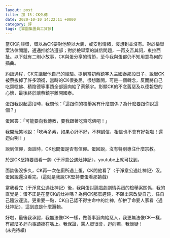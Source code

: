 ```yaml
---
layout: post
title: 加 15：CK外傳
date: 2020-10-10 14:22:11 +0000
category: 評
tags: [霖園集團員工貸款]
---
```


當CK約談蛋，蛋以為CK要對他曉以大義，或安慰情緒，沒想到並沒有。對於檢舉案法律問題，通通推給法遵部；對於檢舉案的誠信問題，一再支吾其詞，東拉西扯。以下就有二則小故事，CK與蛋分享的情節，至今我與蛋都仍不知用意為何的插曲。

約談過程，CK先講起他自己的經驗。提到當初蔡鎮宇入主國泰那段日子，說起CK被蔡拔掉了許多頭銜，當時的CK很委屈，很想離開。可是一個轉念，反而將自己吃齋唸佛、積陰德等事蹟全部迴向給了蔡鎮宇。彰顯CK的不念舊惡及以德報怨的心懷，最後終於讓蔡鎮宇離開國泰。

蛋跟我說起這段時，我問他：「這跟你的檢舉案有什麼關係？為什麼要跟你說這個？」

蛋回答：「可能要向我傳教，要我跟著吃齋唸佛吧！」

我開玩笑地說：「吃再多素，如果心肝不好，不夠誠信，相信也不會有好報啦！還迴向咧！」

說到信仰，面談時，CK也問蛋是否有信仰。蛋回說，沒有特別專注什麼宗教。

於是CK堅持要蛋看一齣〈于淨意公遇灶神記〉，youtube上就可找到。

面談後沒多久，CK再一次在廁所遇上蛋，CK問他看了〈于淨意公遇灶神記〉沒。蛋回說還沒看完。(這就是我說CK堅持要蛋看那齣戲)

當我看完〈于淨意公遇灶神記〉後，我與蛋討論戲劇劇情與蛋的檢舉案關係，我的直覺是：蛋不正是在當CK的灶神嗎？為何CK那麼遲鈍，不願出來改變自己，任自己隨波逐流。更重要一點，CK自己認不得生命中的灶神，卻拚了命要人家看〈遇灶神記〉，這到底是什麼邏輯。

好啦，最後我承認，我無法像CK一樣，做善事迴向給惡人，我更無法像CK一樣，有那麼多迴向事蹟掛在嘴上。我保證，罵人蛋很會，迴向嘛，我懷疑！<br>
(未完待續)
